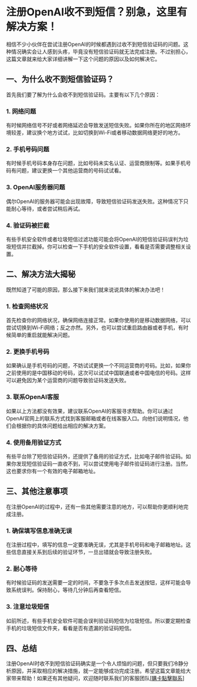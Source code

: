 # 注册OpenAI收不到短信？别急，这里有解决方案！

相信不少小伙伴在尝试注册OpenAI的时候都遇到过收不到短信验证码的问题。这种情况确实会让人感到头疼，毕竟没有短信验证码就无法完成注册。不过别担心，这篇文章就来给大家详细讲解一下这个问题的原因以及如何解决它。

## 一、为什么收不到短信验证码？

首先我们要了解为什么会收不到短信验证码。主要有以下几个原因：

### 1. 网络问题

有时候网络信号不好或者网络延迟会导致发送短信失败。如果你所在的地区网络环境较差，建议换个地方试试，比如切换到Wi-Fi或者移动数据网络更好的地方。

### 2. 手机号码问题

有时候手机号码本身存在问题，比如号码未实名认证、运营商限制等。如果手机号码有问题，建议更换一个其他运营商的号码试试看。

### 3. OpenAI服务器问题

偶尔OpenAI的服务器可能会出现故障，导致短信验证码发送失败。这种情况下只能耐心等待，或者尝试稍后再试。

### 4. 验证码被拦截

有些手机安全软件或者垃圾短信过滤功能可能会将OpenAI的短信验证码误判为垃圾短信并拦截掉。你可以检查一下手机的安全软件设置，看看是否需要调整相关设置。

## 二、解决方法大揭秘

既然知道了可能的原因，那么接下来我们就来说说具体的解决办法吧！

### 1. 检查网络状况

首先检查你的网络状况，确保网络连接正常。如果你使用的是移动数据网络，可以尝试切换到Wi-Fi网络；反之亦然。另外，也可以尝试重启路由器或者手机，有时候简单的重启就能解决问题。

### 2. 更换手机号码

如果确认是手机号码的问题，不妨试试更换一个不同运营商的号码。比如，如果你之前使用的是中国移动的号码，这次可以试试中国联通或者中国电信的号码。这样可以避免因为某个运营商的问题导致验证码发送失败。

### 3. 联系OpenAI客服

如果以上方法都没有效果，建议联系OpenAI的客服寻求帮助。你可以通过OpenAI官网上的联系方式找到客服邮箱或者在线客服入口。向他们说明情况，他们会根据你的具体问题给出相应的解决方案。

### 4. 使用备用验证方式

有些平台除了短信验证码外，还提供了备用的验证方式，比如电子邮件验证码。如果你发现短信验证码一直收不到，可以尝试使用电子邮件验证码进行注册。当然，这也要求你有一个有效的电子邮箱地址。

## 三、其他注意事项

在注册OpenAI的过程中，还有一些其他需要注意的地方，可以帮助你更顺利地完成注册。

### 1. 确保填写信息准确无误

在注册过程中，填写的信息一定要准确无误，尤其是手机号码和电子邮箱地址。这些信息直接关系到后续的验证环节，一旦出错就会导致注册失败。

### 2. 耐心等待

有时候验证码的发送需要一定的时间，不要急于多次点击发送按钮，这样可能会导致系统误判。保持耐心，等待几分钟后再查看短信。

### 3. 注意垃圾短信

如前所述，有些手机安全软件可能会误判验证码短信为垃圾短信。所以要定期检查手机的垃圾短信文件夹，看看是否有遗漏的验证码短信。

## 四、总结

注册OpenAI时收不到短信验证码确实是一个令人烦恼的问题，但只要我们冷静分析原因，并采取相应的解决措施，就一定能够成功完成注册。希望这篇文章能给大家带来帮助！如果还有其他疑问，欢迎随时联系我们的客服团队[[購卡點擊聯系](https://t.me/s/esim1088)]